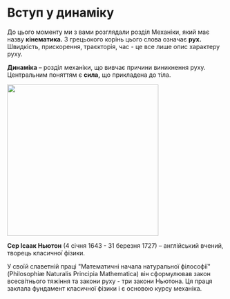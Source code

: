 # Вступ у динамiку

До цього моменту ми з вами розглядали роздiл Механiки, який має назву <b>кiнематика.</b> З грецьокого корiнь цього слова означає <b>рух.</b> Швидкiсть, прискорення, траєкторiя, час - це все лише опис характеру руху.

<div class="space"><p class="p3"><span class="p1"><b>Динамiка</b></span> – роздiл механiки, що вивчає причини виникнення руху. Центральним поняттям є <b>сила,</b> що прикладена до тiла.</p></div>

<div class="space"><img class="image" width="350" src="https://rawgit.com/chudaol/ed-era-book-physics/master/images/chapter_4/1.png" /></div>
<p class="p3"><b>Сер Iсаак Ньютон</b> (4 сiчня 1643 - 31 березня 1727) – англiйський вчений, творець класичної фiзики.</p>
<p class="p3">У своїй славетнiй працi "Математичнi начала натуральної фiлософiї" (Philosophi&#230 Naturalis Principia Mathematica) вiн сформулював закон всесвiтнього тяжiння та закони руху - три закони Ньютона. Ця праця заклала фундамент класичної фiзики i є основою курсу механiка.</p>
